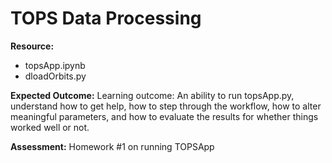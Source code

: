 # TOPS Data Processing

**Resource:** 

+ topsApp.ipynb
+ dloadOrbits.py

**Expected Outcome:** Learning outcome: An ability to run topsApp.py, understand how to get help, how to step through the workflow, how to alter meaningful parameters, and how to evaluate the results for whether things worked well or not.

**Assessment:** Homework #1 on running TOPSApp
